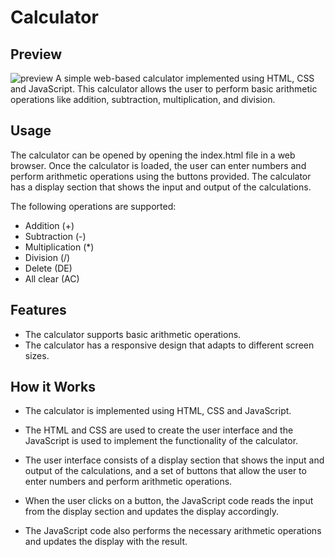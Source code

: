 # Calculator
## Preview
![preview](https://user-images.githubusercontent.com/104723233/221784987-1998f594-8e3f-406e-8735-0dc159d1855f.jpg)
A simple web-based calculator implemented using HTML, CSS and JavaScript. This calculator allows the user to perform basic arithmetic operations like addition, subtraction, multiplication, and division.

## Usage
The calculator can be opened by opening the index.html file in a web browser. Once the calculator is loaded, the user can enter numbers and perform arithmetic operations using the buttons provided. The calculator has a display section that shows the input and output of the calculations.

The following operations are supported:

* Addition (+)
* Subtraction (-)
* Multiplication (*)
* Division (/)
* Delete (DE)
* All clear (AC)


## Features
* The calculator supports basic arithmetic operations.
* The calculator has a responsive design that adapts to different screen sizes.

## How it Works
* The calculator is implemented using HTML, CSS and JavaScript. 
* The HTML and CSS are used to create the user interface and the JavaScript is used to implement the functionality of the calculator. 
* The user interface consists of a display section that shows the input and output of the calculations, and a set of buttons that allow the user to enter numbers and perform arithmetic operations.

* When the user clicks on a button, the JavaScript code reads the input from the display section and updates the display accordingly. 
* The JavaScript code also performs the necessary arithmetic operations and updates the display with the result.

